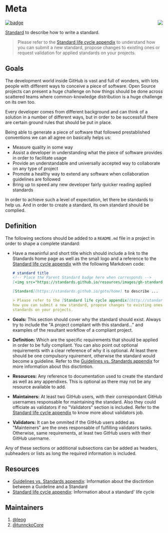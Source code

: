 # Meta
[![badge]](https://standards.github.io/goto/approval#meta)
[<img src="https://standards.github.io/resources/images/gh-standards-logo-small.png" align="right"/>](https://standards.github.io/goto/home)

[Standard](https://standards.github.io/goto/home) to describe how to write a standard.

> Please refer to the [Standard life cycle appendix](http://standards.github.io/goto/standard-life-cycle) to understand how you can submit a new standard, propose changes to existing ones or request validation for applied standards on your projects.

## Goals
The development world inside GitHub is vast and full of wonders, with lots people with different ways to conceive a piece of software. Open Source projects can present a huge challenge on how things should be done across scattered teams where common-knowledge distribution is a huge challenge on its own too.

Every developer comes from different background and can think of a solution in a number of different ways, but in order to be successfull there are certain ground rules that should be put in place.

Being able to generate a piece of software that followed prestablished conventions we can all agree on basically helps us:

* Measure quality in some way
* Assist a developer in understanding what the piece of software provides in order to facilitate usage
* Provide an understandable and universally accepted way to collaborate on any type of project
* Promote a healthy way to extend any software when collaboration guidelines are followed
* Bring up to speed any new developer fairly quicker reading applied standards

In order to achieve such a level of expectation, let there be standards to help us. And in order to create a standard, its own standard should be complied.

## Definition
The following sections should be added to a `README.md` file in a project in order to shape a complete standard:

* Have a meaninful and short title which should include a link to the Standards home page as well as the small logo and a reference to the [Standard life cycle appendix] with the following Markdown code:
  ```markdown
  # standard title
  <!-- Place the Parent Standard badge here when corresponds -->
  [<img src="https://standards.github.io/resources/images/gh-standards-logo-small.png" align="right"/>](https://standards.github.io/goto/home)

  [Standard](https://standards.github.io/goto/home) to describe ...

  > Please refer to the [Standard life cycle appendix](http://standards.github.io/goto/standard-life-cycle) to understand 
  how you can submit a new standard, propose changes to existing ones or request validation for applied 
  standards on your projects.
  ```

* **Goals:** This section should cover why the standard should exist. Always try to include the "A project compliant with this standard..." and examples of the resultant workflow of a compliant project.


* **Definition:** Which are the specific requirements that should be applied in order to be fully compliant. You can also point out optional requirements with a clear reference of why it is optional. At least there should be one compulsory rquirement, otherwise the standard would become a guideline. Refer to the [Guidelines vs. Standards appendix] for more information about this disctintion.


* **Resources:** Any reference to documentation used to create the standard as well as any appendixes. This is optional as there may not be any resource available to add.


* **Maintainers:** At least two GitHub users, with their correspondant GitHub usernames responsable for maintaining the standard. Also they could officiate as validators if no "Validators" section is included. Refer to the [Standard life cycle appendix] to know more about validators job.


* **Validators:** It can be ommited if the GitHub users added as "Mainteiners" are the ones responsable of fulfilling validators tasks. Otherwise, same requirements, at least two GitHub users with their GitHub username.

Any of these sections or additional subsections can be added as headers, subheaders or lists as long the required information is included.

## Resources

* [Guidelines vs. Standards appendix]: Information about the disctintion between a Guideline and a Standard
* [Standard life cycle appendix]: Information about a standard' life cycle

## Maintainers

1. [@leog](https://github.com/leog)
2. [@tunnckoCore](https://github.com/tunnckoCore)

[Guidelines vs. Standards appendix]: http://standards.github.io/goto/guidelines-vs-standards
[Standard life cycle appendix]: http://standards.github.io/goto/standard-life-cycle
[badge]: https://img.shields.io/badge/standards-meta%20v1.0.0-green.svg
